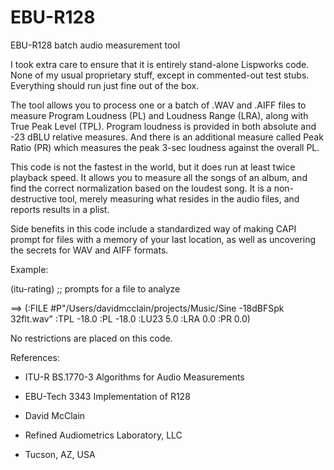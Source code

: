 # EBU-R128
EBU-R128 batch audio measurement tool

I took extra care to ensure that it is entirely stand-alone Lispworks code. None of my usual proprietary stuff, 
except in commented-out test stubs. Everything should run just fine out of the box.

The tool allows you to process one or a batch of .WAV and .AIFF files to measure Program Loudness (PL) and 
Loudness Range (LRA), along with True Peak Level (TPL). Program loudness is provided in both absolute and 
-23 dBLU relative measures. And there is an additional measure called Peak Ratio (PR) which measures the 
peak 3-sec loudness against the overall PL.

This code is not the fastest in the world, but it does run at least twice playback speed. It allows you to 
measure all the songs of an album, and find the correct normalization based on the loudest song. It is a 
non-destructive tool, merely measuring what resides in the audio files, and reports results in a plist.

Side benefits in this code include a standardized way of making CAPI prompt for files with a memory of your 
last location, as well as uncovering the secrets for WAV and AIFF formats.

Example:

(itu-rating)  ;; prompts for a file to analyze

==>  (:FILE #P"/Users/davidmcclain/projects/Music/Sine -18dBFSpk 32flt.wav" :TPL -18.0 :PL -18.0 :LU23 5.0 :LRA 0.0 :PR 0.0)

No restrictions are placed on this code.

References:
- ITU-R BS.1770-3 Algorithms for Audio Measurements
- EBU-Tech 3343 Implementation of R128

- David McClain
- Refined Audiometrics Laboratory, LLC
- Tucson, AZ, USA
